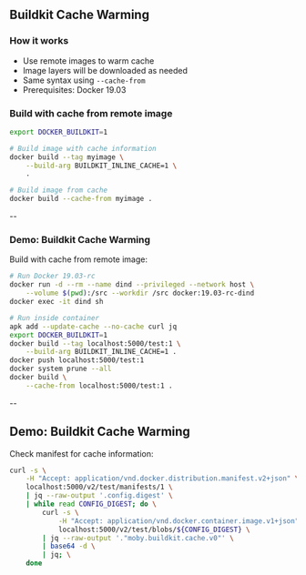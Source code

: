 ## Buildkit Cache Warming

### How it works

- Use remote images to warm cache
- Image layers will be downloaded as needed
- Same syntax using `--cache-from`
- Prerequisites: Docker 19.03

### Build with cache from remote image

```bash
export DOCKER_BUILDKIT=1

# Build image with cache information
docker build --tag myimage \
    --build-arg BUILDKIT_INLINE_CACHE=1 \
    .

# Build image from cache
docker build --cache-from myimage .
```

--

### Demo: Buildkit Cache Warming

Build with cache from remote image:

```bash
# Run Docker 19.03-rc
docker run -d --rm --name dind --privileged --network host \
    --volume $(pwd):/src --workdir /src docker:19.03-rc-dind
docker exec -it dind sh

# Run inside container
apk add --update-cache --no-cache curl jq
export DOCKER_BUILDKIT=1
docker build --tag localhost:5000/test:1 \
    --build-arg BUILDKIT_INLINE_CACHE=1 .
docker push localhost:5000/test:1
docker system prune --all
docker build \
    --cache-from localhost:5000/test:1 .
```

--

## Demo: Buildkit Cache Warming

Check manifest for cache information:

```bash
curl -s \
    -H "Accept: application/vnd.docker.distribution.manifest.v2+json" \
    localhost:5000/v2/test/manifests/1 \
    | jq --raw-output '.config.digest' \
    | while read CONFIG_DIGEST; do \
        curl -s \
            -H "Accept: application/vnd.docker.container.image.v1+json" \
            localhost:5000/v2/test/blobs/${CONFIG_DIGEST} \
        | jq --raw-output '."moby.buildkit.cache.v0"' \
        | base64 -d \
        | jq; \
    done
```